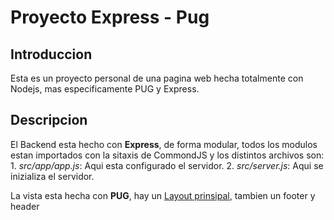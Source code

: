 # Proyecto Express - Pug
## Introduccion
Esta es un proyecto personal de una pagina web hecha totalmente con Nodejs, mas especificamente PUG y Express.

## Descripcion 
El Backend esta hecho con **Express**, de forma modular, todos los modulos estan importados con la sitaxis de CommondJS y los distintos archivos son:
    1. *src/app/app.js*: Aqui esta configurado el servidor.
    2. *src/server.js*: Aqui se inizializa el servidor.

La vista esta hecha con **PUG**, hay un [Layout prinsipal](src/public/view/pages/index.pug), tambien un footer y header